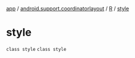 [app](../../../index.md) / [android.support.coordinatorlayout](../../index.md) / [R](../index.md) / [style](./index.md)

# style

`class style`
`class style`